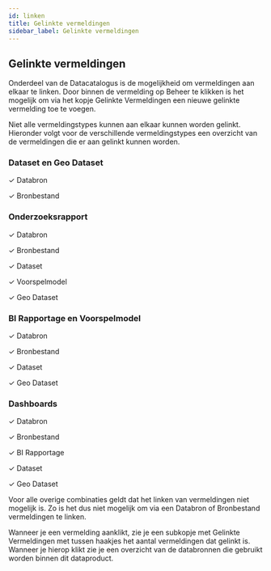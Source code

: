 ```yaml
---
id: linken
title: Gelinkte vermeldingen 
sidebar_label: Gelinkte vermeldingen
---
```

## Gelinkte vermeldingen

Onderdeel van de Datacatalogus is de mogelijkheid om vermeldingen aan elkaar te linken. Door binnen de vermelding op Beheer te klikken is het mogelijk om via het kopje Gelinkte Vermeldingen een nieuwe gelinkte vermelding toe te voegen.

Niet alle vermeldingstypes kunnen aan elkaar kunnen worden gelinkt. Hieronder volgt voor de verschillende vermeldingstypes een overzicht van de vermeldingen die er aan gelinkt kunnen worden.

### Dataset en Geo Dataset

✓ Databron

✓ Bronbestand

### Onderzoeksrapport

✓ Databron

✓ Bronbestand

✓ Dataset

✓ Voorspelmodel

✓ Geo Dataset

### BI Rapportage en Voorspelmodel

✓ Databron

✓ Bronbestand

✓ Dataset

✓ Geo Dataset

### Dashboards

✓ Databron

✓ Bronbestand

✓ BI Rapportage

✓ Dataset

✓ Geo Dataset

Voor alle overige combinaties geldt dat het linken van vermeldingen niet mogelijk is. Zo is het dus niet mogelijk om via een Databron of Bronbestand vermeldingen te linken.

Wanneer je een vermelding aanklikt, zie je een subkopje met Gelinkte Vermeldingen met tussen haakjes het aantal vermeldingen dat gelinkt is. Wanneer je hierop klikt zie je een overzicht van de databronnen die gebruikt worden binnen dit dataproduct. 

